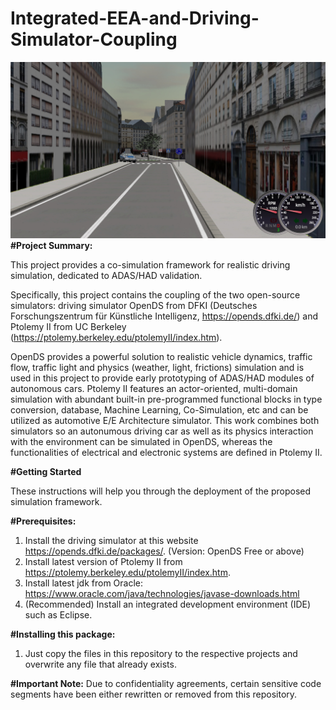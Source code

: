 # Integrated-EEA-and-Driving-Simulator-Coupling

![Alt text](ScreenshotOpends.jpg?raw=true "Title")
**#Project Summary:**

This project provides a co-simulation framework for realistic driving simulation, dedicated to ADAS/HAD validation. 

Specifically, this project contains the coupling of the two open-source simulators: 
driving simulator OpenDS from DFKI (Deutsches Forschungszentrum für Künstliche Intelligenz, https://opends.dfki.de/) and Ptolemy II from UC Berkeley (https://ptolemy.berkeley.edu/ptolemyII/index.htm).

OpenDS provides a powerful solution to realistic vehicle dynamics, traffic flow, traffic light and physics (weather, light, frictions) simulation and is used in this project to provide early prototyping of ADAS/HAD modules of autonomous cars.
Ptolemy II features an actor-oriented, multi-domain simulation with abundant built-in pre-programmed functional blocks in type conversion, database, Machine Learning, Co-Simulation, etc and can be utilized as automotive E/E Architecture simulator.
This work combines both simulators so an autonumous driving car as well as its physics interaction with the environment can be simulated in OpenDS, whereas the functionalities of electrical and electronic systems are defined in Ptolemy II.

**#Getting Started**

These instructions will help you through the deployment of the proposed simulation framework.

**#Prerequisites:**

1. Install the driving simulator at this website https://opends.dfki.de/packages/. (Version: OpenDS Free or above)
2. Install latest version of Ptolemy II from https://ptolemy.berkeley.edu/ptolemyII/index.htm. 
3. Install latest jdk from Oracle: https://www.oracle.com/java/technologies/javase-downloads.html
4. (Recommended) Install an integrated development environment (IDE) such as Eclipse. 

**#Installing this package:**
1. Just copy the files in this repository to the respective projects and overwrite any file that already exists.

**#Important Note:**
Due to confidentiality agreements, certain sensitive code segments have been either rewritten or removed from this repository.
